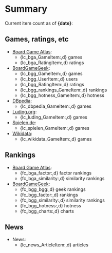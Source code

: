 # Summary

Current item count as of **{date}**:

## Games, ratings, etc

* [Board Game Atlas](https://www.boardgameatlas.com/):
  * {lc_bga_GameItem:,d} games
  * {lc_bga_RatingItem:,d} ratings
* [BoardGameGeek](https://boardgamegeek.com/):
  * {lc_bgg_GameItem:,d} games
  * {lc_bgg_UserItem:,d} users
  * {lc_bgg_RatingItem:,d} ratings
  * {lc_bgg_rankings_GameItem:,d} rankings
  * {lc_bgg_hotness_GameItem:,d} hotness
* [DBpedia](https://wiki.dbpedia.org/):
  * {lc_dbpedia_GameItem:,d} games
* [Luding.org](https://luding.org/):
  * {lc_luding_GameItem:,d} games
* [Spielen.de](https://gesellschaftsspiele.spielen.de/):
  * {lc_spielen_GameItem:,d} games
* [Wikidata](https://www.wikidata.org/):
  * {lc_wikidata_GameItem:,d} games

## Rankings

* [Board Game Atlas](https://www.boardgameatlas.com/):
  * {fc_bga_factor:,d} factor rankings
  * {fc_bga_similarity:,d} similarity rankings
* [BoardGameGeek](https://boardgamegeek.com/):
  * {fc_bgg_bgg:,d} geek rankings
  * {fc_bgg_factor:,d} rankings
  * {fc_bgg_similarity:,d} similarity rankings
  * {fc_bgg_hotness:,d} hotness
  * {fc_bgg_charts:,d} charts

## News

* News:
  * {lc_news_ArticleItem:,d} articles
